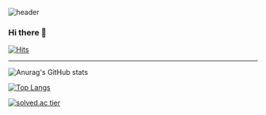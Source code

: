![header](https://capsule-render.vercel.app/api?color=FFE08C&height=270&type=waving&text=Dahui%20Hwang&fontAlignY=50&descAlignY=90&rotate=0&animation=fadeIn)

 <div align=center> </div>
  
### Hi there 👋 

[![Hits](https://hits.seeyoufarm.com/api/count/incr/badge.svg?url=https%3A%2F%2Fgithub.com%2Fekgml3765%2Fhit-counter&count_bg=%2362665E&title_bg=%23D772D1&icon=pocket.svg&icon_color=%23FFFFFF&title=hits&edge_flat=false)](https://hits.seeyoufarm.com)

* * *

![Anurag's GitHub stats](https://github-readme-stats.vercel.app/api?username=ekgml3765&show_icons=true&theme=radical)

[![Top Langs](https://github-readme-stats.vercel.app/api/top-langs/?username=ekgml3765&layout=compact)](https://github.com/anuraghazra/github-readme-stats)

[![solved.ac tier](http://mazassumnida.wtf/api/generate_badge?boj={ekgml3765})](https://solved.ac/{ekgml3765})
</div>
